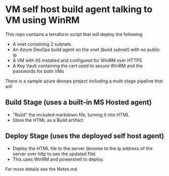 # VM self host build agent talking to VM using WinRM

This repo contains a terraform script that will deploy the following

* A vnet containing 2 subnets
* An Azure DevOps build agent on the vnet (build subnet) with no public ip
* A VM with IIS installed and configured for WinRM over HTTPS
* A Key Vault containing the cert used to secure WinRM and the passwords for both VMs

There is a sample azure devops project including a multi stage pipeline that will

## Build Stage (uses a built-in MS Hosted agent)
* "Build" the included markdown file, turning it into HTML
* Store the HTML as a Build artifact

## Deploy Stage (uses the deployed self host agent)
* Deploy the HTML file to the server (browse to the ip address of the server over http to see the updated file)
* This uses WinRM and powershell to deploy.

For more details see the Notes.md